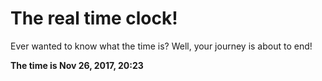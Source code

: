 # The real time clock!

Ever wanted to know what the time is? Well, your journey is about to end!

**The time is Nov 26, 2017, 20:23**